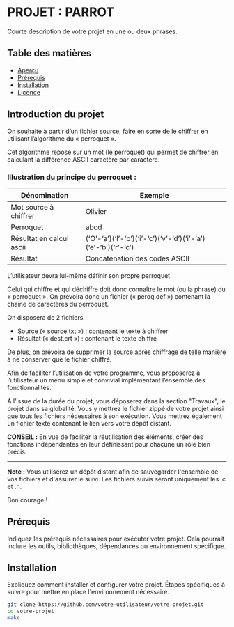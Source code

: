 # PROJET : PARROT

Courte description de votre projet en une ou deux phrases.

## Table des matières

- [Aperçu](#aperçu)
- [Prérequis](#prérequis)
- [Installation](#installation)
- [Licence](#licence)

## Introduction du projet

On souhaite à partir d’un fichier source, faire en sorte de le chiffrer en utilisant l’algorithme du « perroquet ».

Cet algorithme repose sur un mot (le perroquet) qui permet de chiffrer en calculant la différence
ASCII caractère par caractère.

### Illustration du principe du perroquet :

| Dénomination | Exemple |
|-----------|-----------|
| Mot source à chiffrer  | Olivier   |
| Perroquet   | abcd   |
| Résultat en calcul ascii   | (‘O’-‘a’)(‘l’-‘b’)(‘i’-‘c’)(‘v’-‘d’)(‘i’-‘a’)(‘e’-‘b’)(‘r’-‘c’)  |
| Résultat   | Concaténation des codes ASCII   |

L’utilisateur devra lui-même définir son propre perroquet.

Celui qui chiffre et qui déchiffre doit donc connaître le mot (ou la phrase) du
« perroquet ». On prévoira donc un fichier (« peroq.def ») contenant la chaine de
caractères du perroquet.

On disposera de 2 fichiers.
 - Source (« source.txt ») : contenant le texte à chiffrer
 - Résultat (« dest.crt ») : contenant le texte chiffré


De plus, on prévoira de supprimer la source après chiffrage de telle manière à ne conserver que
le fichier chiffré.

Afin de faciliter l’utilisation de votre programme, vous proposerez à l’utilisateur un menu
simple et convivial implémentant l’ensemble des fonctionnalités.

A l’issue de la durée du projet, vous déposerez dans la section "Travaux", le projet dans sa
globalité. Vous y mettrez le fichier zippé de votre projet ainsi que tous les fichiers nécessaires
à son exécution. Vous mettrez également un fichier texte contenant le lien vers votre dépôt
distant.

**CONSEIL :** En vue de faciliter la réutilisation des éléments, créer des fonctions indépendantes en leur définissant pour chacune un rôle bien précis.

---

**Note :** Vous utiliserez un dépôt distant afin de sauvegarder l'ensemble de vos fichiers et d'assurer le suivi. Les fichiers suivis seront uniquement les .c et .h.

Bon courage !


## Prérequis

Indiquez les prérequis nécessaires pour exécuter votre projet. Cela pourrait inclure les outils, bibliothèques, dépendances ou environnement spécifique.

## Installation

Expliquez comment installer et configurer votre projet. Étapes spécifiques à suivre pour mettre en place l'environnement nécessaire.

```bash
git clone https://github.com/votre-utilisateur/votre-projet.git
cd votre-projet
make

